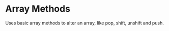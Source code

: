 Array Methods 
====================

Uses basic array methods to alter an array, like pop, shift, unshift and push. 